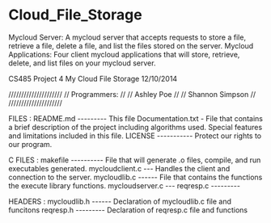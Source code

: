 Cloud_File_Storage
==================

Mycloud Server: A mycloud server that accepts requests to store a file, retrieve a file, delete a file, and list the files stored on the server. Mycloud Applications: Four client mycloud applications that will store, retrieve, delete, and list files on your mycloud server.


CS485
Project 4
My Cloud File Storage
12/10/2014

/////////////////////
// Programmers:	   //
// Ashley Poe	   //
// Shannon Simpson //
/////////////////////

  FILES  :
README.md --------- This file
Documentation.txt - File that contains a brief description of the project including 
			algorithms used. Special features and limitations included in 
			this file.
LICENSE ----------- Protect our rights to our program.


  C FILES  :
makefile ---------- File that will generate .o files, compile, and run executables generated.
mycloudclient.c --- Handles the client and connection to the server.
mycloudlib.c ------ File that contains the functions the execute library functions.
mycloudserver.c --- 
reqresp.c ---------

  HEADERS  :
mycloudlib.h ------ Declaration of mycloudlib.c file and funcitons
reqresp.h --------- Declaration of reqresp.c file and functions


